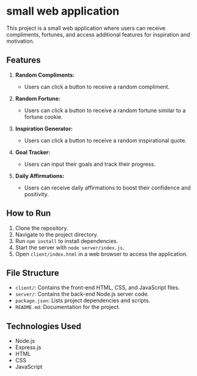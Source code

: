 # small web application

This project is a small web application where users can receive compliments, fortunes, and access additional features for inspiration and motivation.

## Features

1. **Random Compliments:**
   - Users can click a button to receive a random compliment.

2. **Random Fortune:**
   - Users can click a button to receive a random fortune similar to a fortune cookie.

3. **Inspiration Generator:**
   - Users can click a button to receive a random inspirational quote.

4. **Goal Tracker:**
   - Users can input their goals and track their progress.

5. **Daily Affirmations:**
   - Users can receive daily affirmations to boost their confidence and positivity.

## How to Run

1. Clone the repository.
2. Navigate to the project directory.
3. Run `npm install` to install dependencies.
4. Start the server with `node server/index.js`.
5. Open `client/index.html` in a web browser to access the application.

## File Structure

- `client/`: Contains the front-end HTML, CSS, and JavaScript files.
- `server/`: Contains the back-end Node.js server code.
- `package.json`: Lists project dependencies and scripts.
- `README.md`: Documentation for the project.

## Technologies Used

- Node.js
- Express.js
- HTML
- CSS
- JavaScript


